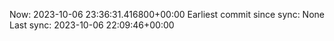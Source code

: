 Now: 2023-10-06 23:36:31.416800+00:00 Earliest commit since sync: None Last sync: 2023-10-06 22:09:46+00:00

